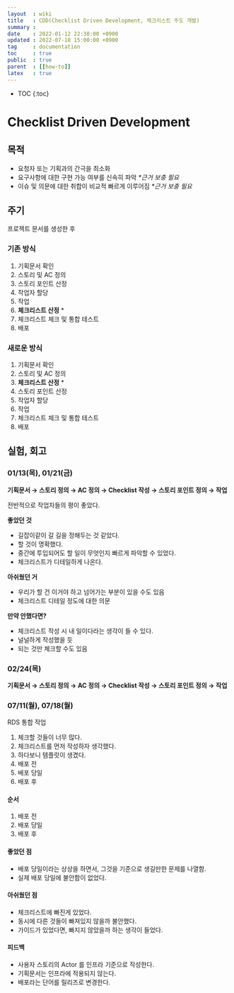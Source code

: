 ```yaml
---
layout  : wiki
title   : CDD(Checklist Driven Development, 체크리스트 주도 개발)
summary :
date    : 2022-01-12 22:38:00 +0900
updated : 2022-07-18 15:00:00 +0900
tag     : documentation
toc     : true
public  : true
parent  : [[how-to]]
latex   : true
---
```

* TOC
{:toc}

# Checklist Driven Development

## 목적
- 요청자 또는 기획과의 간극을 최소화
- 요구사항에 대한 구현 가능 여부를 신속히 파악 _*근거 보충 필요_
- 이슈 및 의문에 대한 취합이 비교적 빠르게 이루어짐 _*근거 보충 필요_

## 주기
프로젝트 문서를 생성한 후

### 기존 방식
1. 기획문서 확인
2. 스토리 및 AC 정의
3. 스토리 포인트 산정
4. 작업자 할당
5. 작업
6. **체크리스트 산정** *
7. 체크리스트 체크 및 통합 테스트
8. 배포

### 새로운 방식
1. 기획문서 확인
2. 스토리 및 AC 정의
3. **체크리스트 산정** *
4. 스토리 포인트 산정
5. 작업자 할당
6. 작업
7. 체크리스트 체크 및 통합 테스트
8. 배포

## 실험, 회고
### 01/13(목), 01/21(금)

**기획문서 → 스토리 정의 → AC 정의 → Checklist 작성 → 스토리 포인트 정의 → 작업**

전반적으로 작업자들의 평이 좋았다.

**좋았던 것**
- 길잡이같이 갈 길을 정해두는 것 같았다.
- 할 것이 명확했다.
- 중간에 투입되어도 할 일이 무엇인지 빠르게 파악할 수 있었다.
- 체크리스트가 디테일하게 나온다.

**아쉬웠던 거**
- 우리가 할 건 이거야 하고 넘어가는 부분이 있을 수도 있음
- 체크리스트 디테일 정도에 대한 의문

**만약 안했다면?**
- 체크리스트 작성 시 내 일이다라는 생각이 들 수 있다.
- 널널하게 작성했을 듯
- 되는 것만 체크할 수도 있음

### 02/24(목)

**기획문서 → 스토리 정의 → AC 정의 → Checklist 작성 → 스토리 포인트 정의 → 작업**

### 07/11(월), 07/18(월)

RDS 통합 작업
1. 체크할 것들이 너무 많다.
2. 체크리스트를 먼저 작성하자 생각했다.
3. 하다보니 템플릿이 생겼다.
  1. 배포 전
  2. 배포 당일
  3. 배포 후

#### 순서

1. 배포 전
2. 배포 당일
3. 배포 후

#### 좋았던 점

- 배포 당일이라는 상상을 하면서, 그것을 기준으로 생길만한 문제를 나열함.
- 실제 배포 당일에 불안함이 없었다.

#### 아쉬웠던 점

- 체크리스트에 빠진게 있었다.
- 동시에 다른 것들이 빠져있지 않을까 불안했다.
- 가이드가 있었다면, 빠지지 않았을까 하는 생각이 들었다.

#### 피드백

- 사용자 스토리의 Actor 를 인프라 기준으로 작성한다.
- 기획문서는 인프라에 적용되지 않는다.
- 배포라는 단어를 릴리즈로 변경한다.
